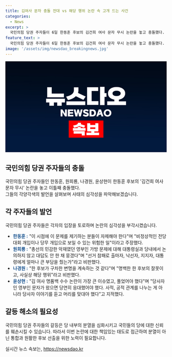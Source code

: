 ```yaml
---
title: 김여사 문자 충돌 전대 vs 해당 행위 논란 속 고개 드는 사건
categories:
  - News
excerpt: >
  국민의힘 당권 주자들이 6일 한동훈 후보의 김건희 여사 문자 무시 논란을 놓고 충돌했다. 한 후보는 의혹에 대해 전당대회 개입이라고 반발했으며, 다른 후보들은 총선 패배 책임론을 제기하여 비판했다. 원희룡 후보는 선거 참패의 책임론을 언급하며 비판하고, 나경원 후보는 변명을 비판했다. 윤상현 후보는 김 여사 명품백 논란에 대해 응대를 피해야 했다고 지적했다. 후보들 간의 갈등은 당을 분열시킬 공산이 크다는 우려가 나왔다.
feature_text: >
  국민의힘 당권 주자들이 6일 한동훈 후보의 김건희 여사 문자 무시 논란을 놓고 충돌했다. 한 후보는 의혹에 대해 전당대회 개입이라고 반발했으며, 다른 후보들은 총선 패배 책임론을 제기하여 비판했다. 원희룡 후보는 선거 참패의 책임론을 언급하며 비판하고, 나경원 후보는 변명을 비판했다. 윤상현 후보는 김 여사 명품백 논란에 대해 응대를 피해야 했다고 지적했다. 후보들 간의 갈등은 당을 분열시킬 공산이 크다는 우려가 나왔다.
image: '/assets/img/newsdao_breakingnews.jpg'
---
```


<p><img src="/assets/img/newsdao_breakingnews.jpg" alt="ranknews 속보" /></p>

<h2 data-ke-size="size26">국민의힘 당권 주자들의 충돌</h2>

<p>국민의힘 당권 주자들인 한동훈, 원희룡, 나경원, 윤상현이 한동훈 후보의 '김건희 여사 문자 무시' 논란을 놓고 이틀째 충돌했다. <br>
그들의 각양각색의 발언을 살펴보며 사태의 심각성을 파악해보겠습니다. </p>

<p data-ke-size="size16"></p>

<h2 data-ke-size="size24">각 주자들의 발언</h2>

<p>국민의힘 당권 주자들은 각자의 입장을 토로하며 논란의 심각성을 부각시켰습니다.</p>

<ul>
  <li><b><span style="color: #1a5490;">한동훈 :</span></b> "이 시점에 이 문제를 제기하는 분들이 자제해야 한다"며 "비정상적인 전당대회 개입이나 당무 개입으로 보일 수 있는 위험한 일"이라고 주장했다.</li>
  <li><b><span style="color: #1a5490;">원희룡 :</span></b> "총선의 민감한 악재였던 영부인 가방 문제에 대해 대통령실과 당내에서 논의하지 않고 대답도 안 한 채 뭉갰다"며 "선거 참패로 출마자, 낙선자, 지지자, 대통령에게 얼마나 큰 부담을 줬는가"라고 비판했다.</li>
  <li><b><span style="color: #1a5490;">나경원 :</span></b> "한 후보가 구차한 변명을 계속하는 것 같다"며 "명백한 한 후보의 잘못이고, 사실상 해당 행위"라고 비판했다.</li>
  <li><b><span style="color: #1a5490;">윤상현 :</span></b> "김 여사 명품백 수수 논란이 가장 큰 이슈였고, 풀었어야 했다"며 "당사자인 영부인 문자가 왔으면 당연히 응대했어야 했다. 사적, 공적 관계를 나누는 게 아니라 당사자 이야기를 듣고 머리를 맞대야 했다"고 지적했다.</li>
</ul>

<p data-ke-size="size16"></p>

<h2 data-ke-size="size24">갈등 해소의 필요성</h2>

<p>국민의힘 당권 주자들의 갈등은 당 내부의 분열을 심화시키고 국민들의 당에 대한 신뢰를 훼손시킬 수 있습니다. 따라서 이번 논란에 대한 책임있는 태도로 접근하여 분열이 아닌 통합과 원활한 후보 선출을 위한 노력이 필요합니다. </p>

<p data-ke-size="size16"></p>
실시간 뉴스 속보는, <a href="https://newsdao.kr" rel="dofollow">https://newsdao.kr</a>


